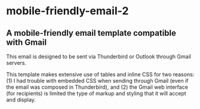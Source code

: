 # mobile-friendly-email-2
## A mobile-friendly email template compatible with Gmail 

This email is designed to be sent via Thunderbird or Outlook through Gmail servers. 

This template makes extensive use of tables and inline CSS for two reasons: (1) I had trouble with embedded CSS when sending through Gmail (even if the email was composed in Thunderbird), and (2) the Gmail web interface (for recipients) is limited the type of markup and styling that it will accept and display.
